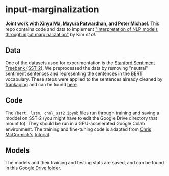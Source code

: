 # input-marginalization
**Joint work with [Xinyu Ma](https://github.com/maxinY), [Mayura Patwardhan](https://github.com/mayapatward), and [Peter Michael](https://github.com/ptrmcl)**. This repo contains code and data to implement ["Interpretation of NLP models through input marginalization"](https://www.aclweb.org/anthology/2020.emnlp-main.255/) by Kim *et al*.

## Data

One of the datasets used for experimentation is the [Stanford Sentiment Treebank (SST-2)](https://www.kaggle.com/atulanandjha/stanford-sentiment-treebank-v2-sst2). We preprocessed the data by removing "neutral" sentiment sentences and representing the sentences in the [BERT](https://huggingface.co/transformers/model_doc/bert.html) vocabulary. These steps were applied to the sentences already cleaned by [frankaging](https://github.com/frankaging) and can be found [here](https://github.com/frankaging/SST2-Sentence).

## Code

The `{bert, lstm, cnn}_sst2.ipynb` files run through training and saving a moddel on SST-2 (you might have to edit the Google Drive directory that mount to). They should be run in a GPU-accelerated Google Colab environment. The training and fine-tuning code is adapted from [Chris McCormick's](https://mccormickml.com/) [tutorial](https://mccormickml.com/2019/05/14/BERT-word-embeddings-tutorial/). 

## Models

The models and their training and testing stats are saved, and can be found in this [Google Drive folder](https://drive.google.com/drive/folders/1j7VFnPhvn9Yg3fjx1flCQy3tHZlUs0mi?usp=sharing).


